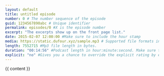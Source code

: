 ```yaml
---
layout: default
title: untitled episode
number: 0 # The number sequence of the episode
guid: 1234567890abc # Unique identifier
permalink: episodes/0 #X is the episode number
excerpt: "The excerpts show up on the front page list."
date: 2015-02-07 12:00:00 #Make sure to include the hour stamp
media: https://static.dufour.xyz/sample.mp3 # Supported file formats include M4A, MP3, MOV, MP4, M4V, and PDF
length: 7552715 #Mp3 file length in bytes.
duration: "00:14:56" #Podcast length in hour:minute:second. Make sure to put the quotes
explicit: "no" #Gives you a chance to override the explicit rating by episode
---
```


{{ content }}